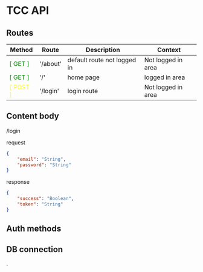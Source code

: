 # TCC API

## Routes ##


| Method                                        | Route     | Description                 | Context          |
| -                                             | -         | -                           | -                | 
| <span style="color: green;">[ GET ]</span>    | '/about'  | default route not logged in |Not logged in area| 
| <span style="color: green;">[ GET ]</span>    | '/'       | home page                   |logged in area    |
| <span style="color: yellow;">[ POST ]</span>  | '/login'  | login route                 |Not logged in area| 

## Content body ##

/login

request
```json
{
    "email": "String",
    "password": "String"
}
```
response
```json
{
    "success": "Boolean",
    "token": "String"
}
```

## Auth methods

## DB connection
.
